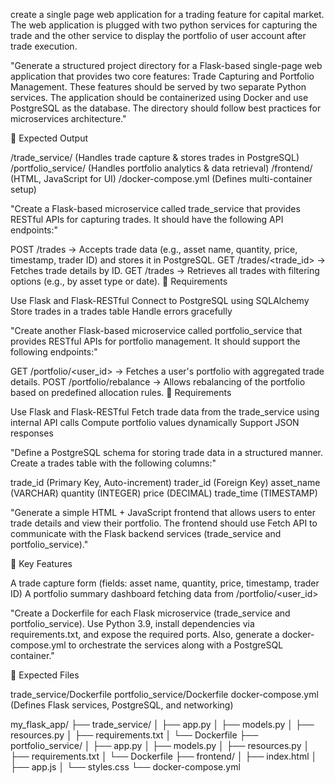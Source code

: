 create a single page web application for a trading feature for capital market. The web application is plugged with two python services for capturing the trade and the other service to display the portfolio of user account after trade execution. 


"Generate a structured project directory for a Flask-based single-page web application that provides two core features: Trade Capturing and Portfolio Management. These features should be served by two separate Python services. The application should be containerized using Docker and use PostgreSQL as the database. The directory should follow best practices for microservices architecture."

📌 Expected Output

/trade_service/ (Handles trade capture & stores trades in PostgreSQL)
/portfolio_service/ (Handles portfolio analytics & data retrieval)
/frontend/ (HTML, JavaScript for UI)
/docker-compose.yml (Defines multi-container setup)

"Create a Flask-based microservice called trade_service that provides RESTful APIs for capturing trades. It should have the following API endpoints:"

POST /trades → Accepts trade data (e.g., asset name, quantity, price, timestamp, trader ID) and stores it in PostgreSQL.
GET /trades/<trade_id> → Fetches trade details by ID.
GET /trades → Retrieves all trades with filtering options (e.g., by asset type or date).
📌 Requirements

Use Flask and Flask-RESTful
Connect to PostgreSQL using SQLAlchemy
Store trades in a trades table
Handle errors gracefully

"Create another Flask-based microservice called portfolio_service that provides RESTful APIs for portfolio management. It should support the following endpoints:"

GET /portfolio/<user_id> → Fetches a user's portfolio with aggregated trade details.
POST /portfolio/rebalance → Allows rebalancing of the portfolio based on predefined allocation rules.
📌 Requirements

Use Flask and Flask-RESTful
Fetch trade data from the trade_service using internal API calls
Compute portfolio values dynamically
Support JSON responses

"Define a PostgreSQL schema for storing trade data in a structured manner. Create a trades table with the following columns:"

trade_id (Primary Key, Auto-increment)
trader_id (Foreign Key)
asset_name (VARCHAR)
quantity (INTEGER)
price (DECIMAL)
trade_time (TIMESTAMP)

"Generate a simple HTML + JavaScript frontend that allows users to enter trade details and view their portfolio. The frontend should use Fetch API to communicate with the Flask backend services (trade_service and portfolio_service)."

📌 Key Features

A trade capture form (fields: asset name, quantity, price, timestamp, trader ID)
A portfolio summary dashboard fetching data from /portfolio/<user_id>

"Create a Dockerfile for each Flask microservice (trade_service and portfolio_service). Use Python 3.9, install dependencies via requirements.txt, and expose the required ports. Also, generate a docker-compose.yml to orchestrate the services along with a PostgreSQL container."

📌 Expected Files

trade_service/Dockerfile
portfolio_service/Dockerfile
docker-compose.yml (Defines Flask services, PostgreSQL, and networking)

my_flask_app/
├── trade_service/
│   ├── app.py
│   ├── models.py
│   ├── resources.py
│   ├── requirements.txt
│   └── Dockerfile
├── portfolio_service/
│   ├── app.py
│   ├── models.py
│   ├── resources.py
│   ├── requirements.txt
│   └── Dockerfile
├── frontend/
│   ├── index.html
│   ├── app.js
│   └── styles.css
└── docker-compose.yml